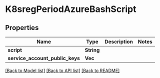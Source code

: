 # K8sregPeriodAzureBashScript

## Properties

Name | Type | Description | Notes
------------ | ------------- | ------------- | -------------
**script** | **String** |  |
**service_account_public_keys** | **Vec<String>** |  |

[[Back to Model list]](./README.md#documentation-for-models) [[Back to API list]](./README.md#documentation-for-api-endpoints) [[Back to README]](../README.md)
